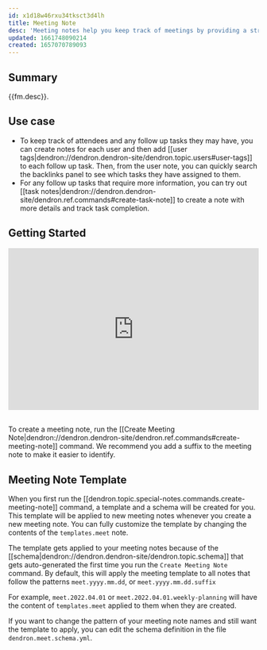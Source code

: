 ```yaml
---
id: x1d18w46rxu34tksct3d4lh
title: Meeting Note
desc: 'Meeting notes help you keep track of meetings by providing a structured default to capture notes, attendees and next steps'
updated: 1661748090214
created: 1657070789093
---
```


## Summary

{{fm.desc}}.

## Use case
- To keep track of attendees and any follow up tasks they may have, you can create notes for each user and then add [[user tags|dendron://dendron.dendron-site/dendron.topic.users#user-tags]] to each follow up task.
Then, from the user note, you can quickly search the backlinks panel to see which tasks they have assigned to them.
- For any follow up tasks that require more information, you can try out [[task notes|dendron://dendron.dendron-site/dendron.ref.commands#create-task-note]] to create a note with more details and track task completion.

## Getting Started

<div style="position: relative; padding-bottom: 64.5933014354067%; height: 0;"><iframe src="https://www.loom.com/embed/951e6bb301cf430895c6c9539351bbb3" frameborder="0" webkitallowfullscreen mozallowfullscreen allowfullscreen style="position: absolute; top: 0; left: 0; width: 100%; height: 100%;"></iframe></div><br>

To create a meeting note, run the [[Create Meeting Note|dendron://dendron.dendron-site/dendron.ref.commands#create-meeting-note]] command.
We recommend you add a suffix to the meeting note to make it easier to identify.

## Meeting Note Template

When you first run the [[dendron.topic.special-notes.commands.create-meeting-note]] command, a template and a schema will be created for you.
This template will be applied to new meeting notes whenever you create a new meeting note.
You can fully customize the template by changing the contents of the `templates.meet` note.

The template gets applied to your meeting notes because of the [[schema|dendron://dendron.dendron-site/dendron.topic.schema]] that gets auto-generated the first time you run the `Create Meeting Note` command.
By default, this will apply the meeting template to all notes that follow the patterns `meet.yyyy.mm.dd`, or `meet.yyyy.mm.dd.suffix`

For example, `meet.2022.04.01` or `meet.2022.04.01.weekly-planning` will have the content of `templates.meet` applied to them when they are created.

If you want to change the pattern of your meeting note names and still want the template to apply, you can edit the schema definition in the file `dendron.meet.schema.yml`.

